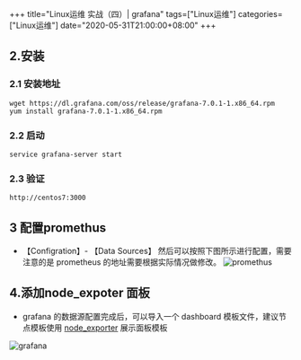 +++
title="Linux运维 实战（四）| grafana"
tags=["Linux运维"]
categories=["Linux运维"]
date="2020-05-31T21:00:00+08:00"
+++

## 2.安装
### 2.1 安装地址
```
wget https://dl.grafana.com/oss/release/grafana-7.0.1-1.x86_64.rpm
yum install grafana-7.0.1-1.x86_64.rpm
```
### 2.2 启动
```
service grafana-server start
```
### 2.3 验证
```
http://centos7:3000
```

## 3 配置promethus
- 【Configration】- 【Data Sources】 然后可以按照下图所示进行配置，需要注意的是 prometheus 的地址需要根据实际情况做修改。
![promethus](/assets/promethus.png)

## 4.添加node_expoter 面板
- grafana 的数据源配置完成后，可以导入一个 dashboard 模板文件，建议节点模板使用 [node_exporter](https://grafana.com/grafana/dashboards/8919) 展示面板模板  

![grafana](/assets/grafana.png)